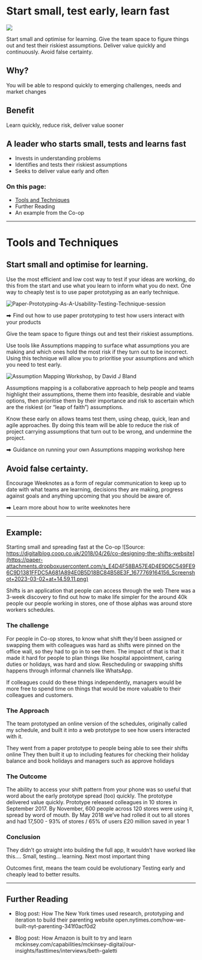# Start small, test early, learn fast

![](https://paper-attachments.dropboxusercontent.com/s_E4D4F58BA57E4D4E9D6C549FE96C9D1381FFDC5A681A894E0B5D18BC84B58E3F_1677771409843_learn.png)


Start small and optimise for learning.  Give the team space to figure things out and test their riskiest assumptions. Deliver value quickly and continuously. Avoid false certainty.

## Why?
You will be able to respond quickly to emerging challenges, needs and market changes
## Benefit 
Learn quickly, reduce risk, deliver value sooner

## A leader who starts small, tests and learns fast
- Invests in understanding problems
- Identifies and tests their riskiest assumptions
- Seeks to deliver value early and often

### On this page:

- [Tools and Techniques](#tools-and-techniques)
- Further Reading
- An example from the Co-op
----------
# Tools and Techniques

## Start small and optimise for learning.  

Use the most efficient and low cost way to test if your ideas are working, do this from the start and use what you learn to inform what you do next. One way to cheaply test is to use paper prototyping as an early technique.


![Paper-Prototyping-As-A-Usability-Testing-Technique-session](https://usabilitygeek.com/wp-content/uploads/2012/08/Paper-Prototyping-As-A-Usability-Testing-Technique-session.jpg)


⮕ Find out how to use paper prototyping to test how users interact with your products 


Give the team space to figure things out and test their riskiest assumptions.

Use tools like Assumptions mapping to surface what assumptions you are making and which ones hold the most risk if they turn out to be incorrect. Using this technique will allow you to prioritise your assumptions and which you need to test early.


![Assumption Mapping Workshop, by David J Bland](https://paper-attachments.dropboxusercontent.com/s_E4D4F58BA57E4D4E9D6C549FE96C9D1381FFDC5A681A894E0B5D18BC84B58E3F_1677769192759_Screenshot+2023-03-02+at+14.59.38.png)


Assumptions mapping is a collaborative approach to help people and teams highlight their assumptions, theme them into feasible, desirable and viable options, then prioritise them by their importance and risk to ascertain which are the riskiest (or “leap of faith”) assumptions.

Know these early on allows teams test them, using cheap, quick, lean and agile approaches. By doing this team will be able to reduce the risk of project carrying assumptions that turn out to be wrong, and undermine the project.

⮕ Guidance on running your own Assumptions mapping workshop here 


## Avoid false certainty.

Encourage Weeknotes as a form of regular communication to keep up to date with what teams are learning, decisions they are making, progress against goals and anything upcoming that you should be aware of.

⮕ Learn more about how to write weeknotes here 


----------
## Example: 
Starting small and spreading fast at the Co-op
![Source: https://digitalblog.coop.co.uk/2018/04/26/co-designing-the-shifts-website](https://paper-attachments.dropboxusercontent.com/s_E4D4F58BA57E4D4E9D6C549FE96C9D1381FFDC5A681A894E0B5D18BC84B58E3F_1677769164156_Screenshot+2023-03-02+at+14.59.11.png)


Shifts is an application that people can access through the web
There was a 3-week discovery to find out how to make life simpler for the around 40k people our people working in stores, one of those alphas was around store workers schedules.


### The challenge

For people in Co-op stores, to know what shift they’d been assigned or swapping them with colleagues was hard as shifts were pinned on the office wall, so they had to go in to see them.
The impact of that is that it made it hard for people to plan things like hospital appointment, caring duties or holidays, was hard and slow. 
Rescheduling or swapping shifts happens through informal channels like WhatsApp.

If colleagues could do these things independently, managers would be more free to spend time on things that would be more valuable to their colleagues and customers.


### The Approach

The team prototyped an online version of the schedules, originally called my schedule, and built it into a web prototype to see how users interacted with it.

They went from a paper prototype to people being able to see their shifts online
They then built it up to including features for checking their holiday balance and book holidays and managers such as approve holidays


### The Outcome

The ability to access your shift pattern from your phone was so useful that word about the early prototype spread (too) quickly. The prototype delivered value quickly.
Prototype released colleagues in 10 stores in September 2017. 
By November, 600 people across 120 stores were using it, spread by word of mouth.
By May 2018 we’ve had rolled it out to all stores and had 17,500 - 93% of stores / 65% of users 
£20 million saved in year 1


### Conclusion

They didn’t go straight into building the full app, It wouldn’t have worked like this…. Small, testing… learning.  Next most important thing

Outcomes first, means the team could be evolutionary
Testing early and cheaply lead to better results.


----------
## Further Reading

- Blog post: How The New York times used research, prototyping and iteration to build their parenting website open.nytimes.com/how-we-built-nyt-parenting-341f0acf0d2

- Blog post: How Amazon is built to try and learn mckinsey.com/capabilities/mckinsey-digital/our-insights/fasttimes/interviews/beth-galetti  

